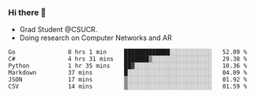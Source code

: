 ### Hi there 👋
- Grad Student @CSUCR. 
- Doing research on Computer Networks and AR
<!--START_SECTION:waka-->

```text
Go               8 hrs 1 min     █████████████░░░░░░░░░░░░   52.09 %
C#               4 hrs 31 mins   ███████▒░░░░░░░░░░░░░░░░░   29.38 %
Python           1 hr 35 mins    ██▓░░░░░░░░░░░░░░░░░░░░░░   10.36 %
Markdown         37 mins         █░░░░░░░░░░░░░░░░░░░░░░░░   04.09 %
JSON             17 mins         ▒░░░░░░░░░░░░░░░░░░░░░░░░   01.92 %
CSV              14 mins         ▒░░░░░░░░░░░░░░░░░░░░░░░░   01.59 %
```

<!--END_SECTION:waka-->
<!--
**jluo117/jluo117** is a ✨ _special_ ✨ repository because its `README.md` (this file) appears on your GitHub profile.

Here are some ideas to get you started:

- 🔭 I’m currently working on ...
- 🌱 I’m currently learning ...
- 👯 I’m looking to collaborate on ...
- 🤔 I’m looking for help with ...
- 💬 Ask me about ...
- 📫 How to reach me: ...
- 😄 Pronouns: ...
- ⚡ Fun fact: ...
-->
